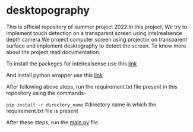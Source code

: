 # desktopography
This is official repository of summer project 2022.In this project, We try to implement touch detection on a transparent screen using intelrealsence depth camera.We project computer screen using projector on transparent surface and implement desktography to detect the screen.
To know more about the project read documentation.

To install the packeges for intelrealsense use this [link](https://github.com/IntelRealSense/librealsense/blob/master/doc/distribution_linux.md)


And install python wrapper use this [link](https://github.com/IntelRealSense/librealsense/tree/master/wrappers/python#installation)


After following above steps, run the requirement.txt file present in this repository using the commands-

`pip install -r directory_name`  #directory name in which the requirement.txt file is present 


After these steps, run the [main.py](./hands_detection/screens.py) file. 
